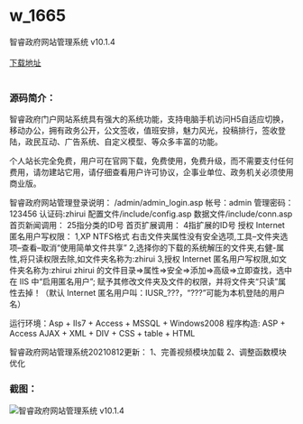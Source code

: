 # w_1665
智睿政府网站管理系统 v10.1.4
<br/></br>
[下载地址](https://www.uuid2.com/1665.html "下载地址")
<br/></br>
<h3>源码简介：</h3>
<p>智睿政府门户网站系统具有强大的系统功能，支持电脑手机访问H5自适应切换，移动办公，拥有政务公开，公文签收，值班安排，魅力风光，投稿排行，签收登陆，政民互动、广告系统、自定义模型、等众多丰富的功能。<p>
<p>个人站长完全免费，用户可在官网下载，免费使用，免费升级，而不需要支付任何费用，请勿建站它用，请仔细查看用户许可协议，企事业单位、政务机关必须使用商业版。<p>
<p>智睿政府网站管理登录说明：
/admin/admin_login.asp 帐号：admin 管理密码：123456 认证码:zhirui
配置文件/include/config.asp
数据文件/include/conn.asp
首页新闻调用： 25指分类的ID号
首页扩展调用： 4指扩展的ID号
授权 Internet 匿名用户写权限：
1,XP NTFS格式 右击文件夹属性没有安全选项,工具–文件夹选项–查看–取消“使用简单文件共享”
2,选择你的下载的系统解压的文件夹,右健-属性,将只读权限去除,如文件夹名称为:zhirui
3,授权 Internet 匿名用户写权限,如文件夹名称为:zhirui
zhirui 的文件目录=&gt;属性=>安全=>添加=>高级=>立即查找，选中在 IIS 中“启用匿名用户”;
赋予其修改文件夹及文件的权限，并将文件夹“只读”属性去掉！（默认 Internet 匿名用户叫：IUSR_???，“???”可能为本机登陆的用户名）<p>
<p>运行环境：Asp + IIs7 + Access + MSSQL + Windows2008
程序构造: ASP + Access AJAX + XML + DIV + CSS + table + HTML<p>
<p>智睿政府网站管理系统20210812更新：
1、完善视频模块加载
2、调整函数模块优化<p>
<h3>截图：</h3>
<img src="https://www.uuid2.com/wp-content/uploads/img/202111/9d723d9507.gif" alt="智睿政府网站管理系统 v10.1.4">
